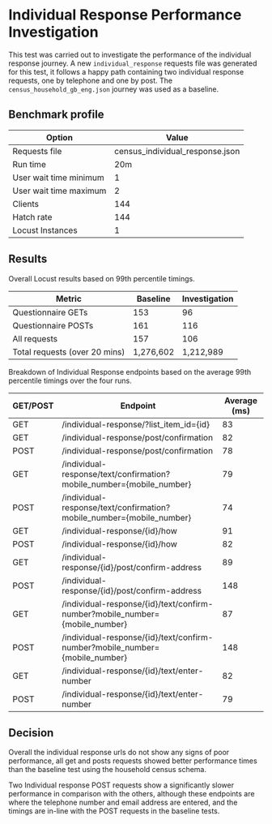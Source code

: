 # Individual Response Performance Investigation

This test was carried out  to investigate the performance of the individual response journey. A new `individual_response` requests file was generated for this test, it follows a happy path containing two individual response requests, one by telephone and one by post. The `census_household_gb_eng.json` journey was used as a baseline.

## Benchmark profile

| Option                 | Value                        |
| ---------------------- | ---------------------------- |
| Requests file          | census_individual_response.json |
| Run time               | 20m                          |
| User wait time minimum | 1                            |
| User wait time maximum | 2                            |
| Clients                | 144                         |
| Hatch rate             | 144                          |
| Locust Instances       | 1                            |

## Results

Overall Locust results based on 99th percentile timings.


| Metric | Baseline | Investigation |
|--------|----------|---------------|
| Questionnaire GETs | 153 | 96 |
| Questionnaire POSTs | 161 | 116 |
| All requests | 157 | 106 |
| Total requests (over 20 mins) | 1,276,602 | 1,212,989 |


Breakdown of Individual Response endpoints based on the average 99th percentile timings over the four runs.

| GET/POST | Endpoint|  Average (ms) |
|---------------------|------------------|-------------------|
| GET | /individual-response/?list_item_id={id} | 83 |
| GET | /individual-response/post/confirmation | 82 |
| POST | /individual-response/post/confirmation | 78 |
| GET | /individual-response/text/confirmation?mobile_number={mobile_number} | 79 |
| POST | /individual-response/text/confirmation?mobile_number={mobile_number} | 74 |
| GET | /individual-response/{id}/how | 91 |
| POST | /individual-response/{id}/how | 82 |
| GET | /individual-response/{id}/post/confirm-address | 89 |
| POST | /individual-response/{id}/post/confirm-address | 148 |
| GET | /individual-response/{id}/text/confirm-number?mobile_number={mobile_number} | 87 |
| POST | /individual-response/{id}/text/confirm-number?mobile_number={mobile_number} | 148 |
| GET | /individual-response/{id}/text/enter-number | 82 |
| POST | /individual-response/{id}/text/enter-number | 79 |


## Decision
Overall the individual response urls do not show any signs of poor performance, all get and posts requests showed better performance times than the baseline test using the household census schema.

Two Individual response POST requests show a significantly slower performance in comparison with the others, although these endpoints are where the telephone number and email address are entered, and the timings are in-line with the POST requests in the baseline tests.
